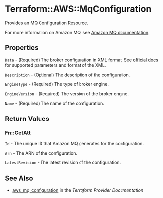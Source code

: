 # Terraform::AWS::MqConfiguration

Provides an MQ Configuration Resource. 

For more information on Amazon MQ, see [Amazon MQ documentation](https://docs.aws.amazon.com/amazon-mq/latest/developer-guide/welcome.html).

## Properties

`Data` - (Required) The broker configuration in XML format. See [official docs](https://docs.aws.amazon.com/amazon-mq/latest/developer-guide/amazon-mq-broker-configuration-parameters.html) for supported parameters and format of the XML.

`Description` - (Optional) The description of the configuration.

`EngineType` - (Required) The type of broker engine.

`EngineVersion` - (Required) The version of the broker engine.

`Name` - (Required) The name of the configuration.


## Return Values

### Fn::GetAtt

`Id` - The unique ID that Amazon MQ generates for the configuration.

`Arn` - The ARN of the configuration.

`LatestRevision` - The latest revision of the configuration.

## See Also

* [aws_mq_configuration](https://www.terraform.io/docs/providers/aws/r/mq_configuration.html) in the _Terraform Provider Documentation_